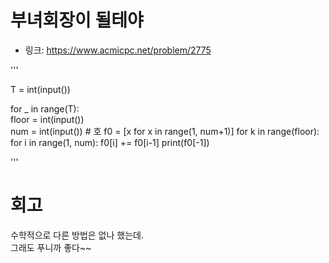 # 부녀회장이 될테야

- 링크: https://www.acmicpc.net/problem/2775

'''

T = int(input())

for _ in range(T):  
    floor = int(input())  
    num = int(input())  # 호
    f0 = [x for x in range(1, num+1)]
    for k in range(floor):
        for i in range(1, num):
            f0[i] += f0[i-1]
    print(f0[-1])

'''

# 회고

수학적으로 다른 방법은 없나 했는데.  
그래도 푸니까 좋다~~
